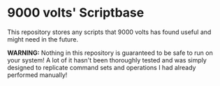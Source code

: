 # 9000 volts' Scriptbase

This repository stores any scripts that 9000 volts has found useful
and might need in the future.

**WARNING:** Nothing in this repository is guaranteed to be safe to run on your system!
A lot of it hasn't been thoroughly tested and was simply designed to replicate command
sets and operations I had already performed manually!
